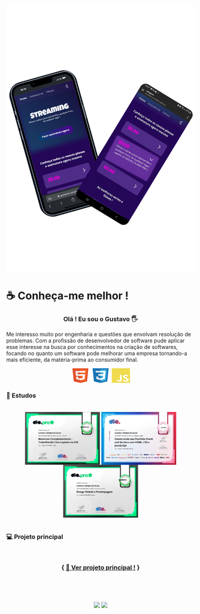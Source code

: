 

<img  src="https://github.com/Gustavoo-Campos/Gustavoo-Campos/blob/main/img/A4%20-%2025.png"> 

<h1 id="mim">☕ Conheça-me melhor !</h1>
<h3 align="center">Olá ! Eu sou o Gustavo 🖐️</h3>


<p>
   Me interesso muito por engenharia e questões que envolvam resolução de problemas. Com a profissão de desenvolvedor de software pude aplicar esse interesse na busca por conhecimentos na criação de softwares, focando no quanto um software pode melhorar uma empresa tornando-a mais eficiente, da matéria-prima ao consumidor final.
</p>


<!-- Tecnoligias -->
<div align= "center">
  <img align="center" height="40" width="50" src="https://raw.githubusercontent.com/devicons/devicon/master/icons/html5/html5-original.svg"> 
  <img align="center" height="40" width="50" src="https://raw.githubusercontent.com/devicons/devicon/master/icons/css3/css3-original.svg">
  <img align="center" height="40" width="50" src="https://raw.githubusercontent.com/devicons/devicon/master/icons/javascript/javascript-plain.svg">
</div>


<h3>🧠 Estudos</h3>
<!--
<div align= "center">
  <a href="https://github.com/gustavoo-campos">

  ![Anurag's GitHub stats](https://github-readme-stats.vercel.app/api?username=gustavoo-campos&show_icons=true&theme=transparent)
  ![Top Langs](https://github-readme-stats.vercel.app/api/top-langs/?username=gustavoo-campos&&layout=compact&theme=transparent)
</div>
-->


<!-- Certificados -->
<div style="display: inline_block" align="center"><br>
<img  align="center" width="200px" src="https://github.com/Gustavoo-Campos/Gustavoo-Campos/blob/main/img/Captura%20de%20tela%202025-02-18%20222744%202.png">
<img  align="center" width="200px" src="https://github.com/Gustavoo-Campos/Gustavoo-Campos/blob/main/img/Captura%20de%20tela%202025-02-25%20162127%201.png">
<img  align="center" width="200px" src="https://github.com/Gustavoo-Campos/Gustavoo-Campos/blob/main/img/Captura%20de%20tela%202025-02-25%20162229.png">
</div><br>


<h3>💻 Projeto principal</h3>

<br>


<h3 align="center">
    
{ [🔖 Ver projeto principal !](https://gustavoo-campos.github.io/master/) }
</h3>  

<br>
<br>
<br>


<div align= "center">

<a href="https://instagram.com/gustavoprog" target="_blank"><img src="https://img.shields.io/badge/-Instagram-%23E4405F?style=for-the-badge&logo=instagram&logoColor=white" target="_blank"></a>
<a href = "mailto:gustavoprogp@gmail.com"><img src="https://img.shields.io/badge/-Gmail-%23333?style=for-the-badge&logo=gmail&logoColor=white" target="_blank"></a>

</div>


